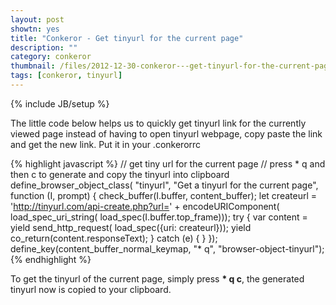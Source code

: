 ```yaml
---
layout: post
showtn: yes
title: "Conkeror - Get tinyurl for the current page"
description: ""
category: conkeror
thumbnail: /files/2012-12-30-conkeror---get-tinyurl-for-the-current-page/tinyurl.png
tags: [conkeror, tinyurl]
---
```

{% include JB/setup %}

The little code below helps us to quickly get tinyurl link for the currently viewed
page instead of having to open tinyurl webpage, copy paste the link and get the
new link. Put it in your .conkerorrc

{% highlight javascript %}
// get tiny url for the current page
// press * q and then c to generate and copy the tinyurl into clipboard
define_browser_object_class(
    "tinyurl", "Get a tinyurl for the current page",
    function (I, prompt) {
        check_buffer(I.buffer, content_buffer);
        let createurl = 'http://tinyurl.com/api-create.php?url=' +
            encodeURIComponent(
                load_spec_uri_string(
                    load_spec(I.buffer.top_frame)));
        try {
            var content = yield send_http_request(
                load_spec({uri: createurl}));
            yield co_return(content.responseText);
        } catch (e) { }
    });
define_key(content_buffer_normal_keymap, "* q", "browser-object-tinyurl");
{% endhighlight %}

<!-- more -->

To get the tinyurl of the current page, simply press <span><b>* q c</b></span>,
the generated tinyurl now is copied to your clipboard.
